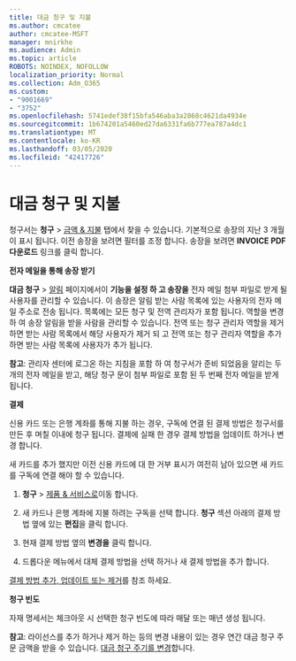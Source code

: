 ```yaml
---
title: 대금 청구 및 지불
ms.author: cmcatee
author: cmcatee-MSFT
manager: mnirkhe
ms.audience: Admin
ms.topic: article
ROBOTS: NOINDEX, NOFOLLOW
localization_priority: Normal
ms.collection: Adm_O365
ms.custom:
- "9001669"
- "3752"
ms.openlocfilehash: 5741edef38f15bfa546aba3a2868c4621da4934e
ms.sourcegitcommit: 1b674201a5460ed27da6331fa6b777ea787a4dc1
ms.translationtype: MT
ms.contentlocale: ko-KR
ms.lasthandoff: 03/05/2020
ms.locfileid: "42417726"
---
```

# <a name="billing-and-payment"></a>대금 청구 및 지불

청구서는 **청구** > [금액 & 지불](https://go.microsoft.com/fwlink/p/?linkid=848039) 탭에서 찾을 수 있습니다.  기본적으로 송장의 지난 3 개월이 표시 됩니다.  이전 송장을 보려면 필터를 조정 합니다.  송장을 보려면 **INVOICE PDF 다운로드** 링크를 클릭 합니다.

**전자 메일을 통해 송장 받기**

**대금 청구** > [알림](https://go.microsoft.com/fwlink/p/?linkid=853212) 페이지에서이 **기능을 설정 하 고 송장을** 전자 메일 첨부 파일로 받게 될 사용자를 관리할 수 있습니다. 이 송장은 알림 받는 사람 목록에 있는 사용자의 전자 메일 주소로 전송 됩니다. 목록에는 모든 청구 및 전역 관리자가 포함 됩니다.  역할을 변경 하 여 송장 알림을 받을 사람을 관리할 수 있습니다.  전역 또는 청구 관리자 역할을 제거 하면 받는 사람 목록에서 해당 사용자가 제거 되 고 전역 또는 청구 관리자 역할을 추가 하면 받는 사람 목록에 사용자가 추가 됩니다.

**참고**: 관리자 센터에 로그온 하는 지침을 포함 하 여 청구서가 준비 되었음을 알리는 두 개의 전자 메일을 받고, 해당 청구 문이 첨부 파일로 포함 된 두 번째 전자 메일을 받게 됩니다.

**결제**

신용 카드 또는 은행 계좌를 통해 지불 하는 경우, 구독에 연결 된 결제 방법은 청구서를 만든 후 며칠 이내에 청구 됩니다.  결제에 실패 한 경우 결제 방법을 업데이트 하거나 변경 합니다. 

새 카드를 추가 했지만 이전 신용 카드에 대 한 거부 표시가 여전히 남아 있으면 새 카드를 구독에 연결 해야 할 수 있습니다.

1. **청구** > [제품 & 서비스로](https://go.microsoft.com/fwlink/p/?linkid=842054)이동 합니다.

2. 새 카드나 은행 계좌에 지불 하려는 구독을 선택 합니다. **청구** 섹션 아래의 결제 방법 옆에 있는 **편집**을 클릭 합니다.

3. 현재 결제 방법 옆의 **변경을** 클릭 합니다.

4. 드롭다운 메뉴에서 대체 결제 방법을 선택 하거나 새 결제 방법을 추가 합니다.

[결제 방법 추가, 업데이트 또는 제거](https://go.microsoft.com/fwlink/?linkid=2118133)를 참조 하세요.

**청구 빈도**

자재 명세서는 체크아웃 시 선택한 청구 빈도에 따라 매달 또는 매년 생성 됩니다.  

**참고**: 라이선스를 추가 하거나 제거 하는 등의 변경 내용이 있는 경우 연간 대금 청구 주문 금액을 받을 수 있습니다.  [대금 청구 주기를 변경](https://go.microsoft.com/fwlink/?linkid=2119148)합니다.
